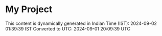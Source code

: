 # My Project

This content is dynamically generated in Indian Time (IST): 2024-09-02 01:39:39 IST
Converted to UTC: 2024-09-01 20:09:39 UTC
